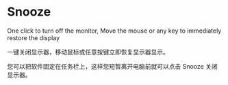 # Snooze
One click to turn off the monitor, Move the mouse or any key to immediately restore the display

一键关闭显示器，移动鼠标或任意按键立即恢复显示器显示。

您可以把软件固定在任务栏上，这样您短暂离开电脑前就可以点击 Snooze 关闭显示器。
